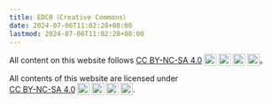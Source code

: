 ```yaml
---
title: EDC0（Creative Commons）
date: 2024-07-06T11:02:28+08:00
lastmod: 2024-07-06T11:02:28+08:00
---
```


All content on this website follows <a href="https://creativecommons.org/licenses/by-nc-sa/4.0/?ref=chooser-v1" target="_blank" rel="license noopener noreferrer" style="display: inline-flex; align-items: center; gap: 0.25rem; text-decoration: underline;">CC BY-NC-SA 4.0<img style="height:22px; margin-top: 0; margin-bottom: 0;" src="https://mirrors.creativecommons.org/presskit/icons/cc.svg?ref=chooser-v1" alt=""><img style="height:22px; margin-top: 0; margin-bottom: 0;" src="https://mirrors.creativecommons.org/presskit/icons/by.svg?ref=chooser-v1" alt=""><img style="height:22px; margin-top: 0; margin-bottom: 0;" src="https://mirrors.creativecommons.org/presskit/icons/nc.svg?ref=chooser-v1" alt=""><img style="height:22px; margin-top: 0; margin-bottom: 0;" src="https://mirrors.creativecommons.org/presskit/icons/sa.svg?ref=chooser-v1" alt=""></a>。

All contents of this website are licensed under <a href="https://creativecommons.org/licenses/by-nc-sa/4.0/?ref=chooser-v1" target="_blank" rel="license noopener noreferrer" style="display: inline-flex; align-items: center; gap: 0.25rem; text-decoration: underline;">CC BY-NC-SA 4.0<img style="height:22px; margin-top: 0; margin-bottom: 0;" src="https://mirrors.creativecommons.org/presskit/icons/cc.svg?ref=chooser-v1" alt=""><img style="height:22px; margin-top: 0; margin-bottom: 0;" src="https://mirrors.creativecommons.org/presskit/icons/by.svg?ref=chooser-v1" alt=""><img style="height:22px; margin-top: 0; margin-bottom: 0;" src="https://mirrors.creativecommons.org/presskit/icons/nc.svg?ref=chooser-v1" alt=""><img style="height:22px; margin-top: 0; margin-bottom: 0;" src="https://mirrors.creativecommons.org/presskit/icons/sa.svg?ref=chooser-v1" alt=""></a>.
